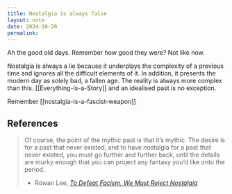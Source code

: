 ```yaml
---
title: Nostalgia is always false
layout: note
date: 2024-10-20
permalink:
---
```


Ah the good old days. Remember how good they were? Not like now.

Nostalgia is always a lie because it underplays the complexity of a previous time and ignores all the difficult elements of it. In addition, it presents the modern day as solely bad, a fallen age. The reality is always more complex than this. [[Everything-is-a-Story]] and an idealised past is no exception.

Remember [[nostalgia-is-a-fascist-weapon]]
## References 

> Of course, the point of the mythic past is that it’s mythic. The desire is for a past that never existed, and to have nostalgia for a past that never existed, you must go further and further back, until the details are murky enough that you can project any fantasy you’d like onto the period. 
> - Rowan Lee, *[To Defeat Facism, We Must Reject Nostalgia](https://theharvestmaidsrevenge.com/2025/01/31/to-defeat-fascism-we-must-reject-nostalgia/)*
